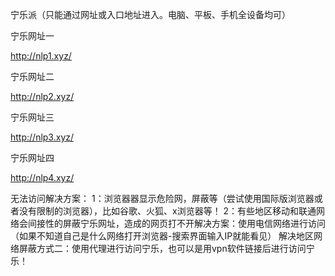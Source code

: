 宁乐派（只能通过网址或入口地址进入。电脑、平板、手机全设备均可）

宁乐网址一

http://nlp1.xyz/

宁乐网址二

http://nlp2.xyz/

宁乐网址三

http://nlp3.xyz/ 

宁乐网址四

http://nlp4.xyz/

无法访问解决方案： 1：浏览器器显示危险网，屏蔽等（尝试使用国际版浏览器或者没有限制的浏览器），比如谷歌、火狐、x浏览器等！ 
2：有些地区移动和联通网络会间接性的屏蔽宁乐网址，造成的网页打不开解决方案：使用电信网络进行访问（如果不知道自己是什么网络打开浏览器-搜索界面输入IP就能看见）
解决地区网络屏蔽方式二：使用代理进行访问宁乐，也可以是用vpn软件链接后进行访问宁乐！

